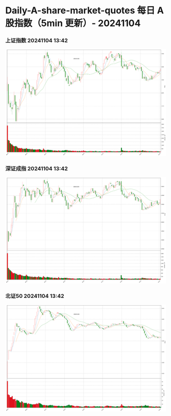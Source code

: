 
# Daily-A-share-market-quotes 每日 A 股指数（5min 更新）- 20241104

### 上证指数 20241104 13:42
![](./fig/2024/11/20241104-sh000001.png)

### 深证成指 20241104 13:42
![](./fig/2024/11/20241104-sz399001.png)

### 北证50 20241104 13:42
![](./fig/2024/11/20241104-bj899050.png)
